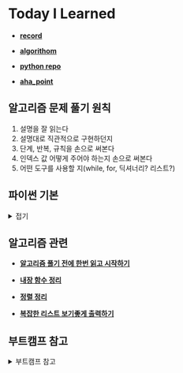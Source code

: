 # **Today I Learned**

- [**record**](https://github.com/ef4555/TIL/tree/master/record)


- [**algorithom**](https://github.com/ef4555/TIL/tree/master/algorithm)


- [**python repo**](https://github.com/ef4555/TIL/tree/master/python)


- [**aha_point**](https://github.com/ef4555/TIL/blob/master/record/memorable/aha_point.md)


## 알고리즘 문제 풀기 원칙 
1. 설명을 잘 읽는다
2. 설명대로 직관적으로 구현하던지
3. 단계, 반복, 규칙을 손으로 써본다
4. 인덱스 값 어떻게 주어야 하는지 손으로 써본다
5. 어떤 도구를 사용할 지(while, for, 딕셔너리? 리스트?)


</details>

## 파이썬 기본
<details>
<summary> 접기 </summary>

- [**Github 스타트**](https://github.com/ef4555/TIL/blob/master/record/memorable/Github_start.md)

- [**내가 필기한 python 기초**](https://github.com/ef4555/TIL/tree/master/record/Jan/01W3)

</details>

## 알고리즘 관련

- [**알고리즘 풀기 전에 한번 읽고 시작하기**](https://github.com/ef4555/TIL/blob/master/record/02W1/20230203.md)


- [**내장 함수 정리**](https://github.com/ef4555/TIL/blob/master/record/memorable/fuction.md)


- [**정렬 정리**](https://github.com/ef4555/TIL/blob/master/record/memorable/sort.md)


- [**복잡한 리스트 보기좋게 출력하기**](https://www.daleseo.com/python-lists-print/)

## 부트캠프 참고
<details>
<summary> 부트캠프 참고 </summary>

- [**SAP 교육**](https://events.sap.com/kr/sap-young-next-cloud-2022/ko/home)
- **애플 디벨로퍼 아카데미**
- **우테코**
- **SW 마에스트로**

<details>
